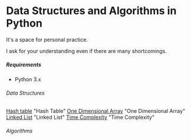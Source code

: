 # Data Structures and Algorithms in Python



It's a space for personal practice. 

I ask for your understanding even if there are many shortcomings.



##### Requirements

* Python 3.x

  

###### Data Structures

[Hash table](data_structure/hash_table.py)	"Hash Table"
[One Dimensional Array](data_structure/one_dimensional_array.py)	"One Dimensional Array"
[Linked List](data_structure/linked_list.py)	"Linked List"
[Time Complexity](data_structure/time_complexity.py)	"Time Complexity"



###### Algorithms